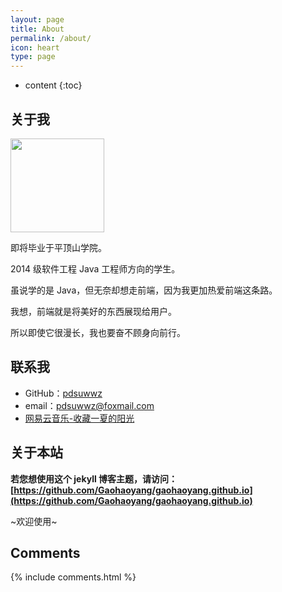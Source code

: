 ```yaml
---
layout: page
title: About
permalink: /about/
icon: heart
type: page
---
```


* content
{:toc}

## 关于我

<img src="https://avatars0.githubusercontent.com/u/19891724?s=150" style="border: 0;height: 150px;width: 150px;overflow: hidden;"/>

即将毕业于平顶山学院。

2014 级软件工程 Java 工程师方向的学生。

虽说学的是 Java，但无奈却想走前端，因为我更加热爱前端这条路。

我想，前端就是将美好的东西展现给用户。

所以即使它很漫长，我也要奋不顾身向前行。


## 联系我

* GitHub：[pdsuwwz](https://github.com/pdsuwwz)
* email：pdsuwwz@foxmail.com
* [网易云音乐-收藏一夏的阳光](http://music.163.com/#/user/home?id=105840719)

## 关于本站

**若您想使用这个 jekyll 博客主题，请访问：[https://github.com/Gaohaoyang/gaohaoyang.github.io](https://github.com/Gaohaoyang/gaohaoyang.github.io)**

~欢迎使用~

<!-- ## 友情链接

[羡辙杂俎](http://zhangwenli.com/blog) \| [Anotherhome](https://www.anotherhome.net) \| [Reverland](http://reverland.org/) \| [ZhiLi](http://lizhipower.github.io/) \| [Simmer](http://simmer-jun.github.io/) \| [awthink](http://awthink.net/) \| [Aralic](http://aralic.github.io/) \| [zchen9](http://www.chen9.info/) \| [wuhuaji](http://wuhuaji.me/) \| [lisheng](http://www.lishengcn.cn/) \| [薛彬XueBin](http://axuebin.com/blog/) \| [TBOOX](http://www.tboox.org/cn/) \|  [Ling](http://linglinyp.com/) -->

## Comments

{% include comments.html %}
